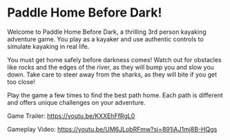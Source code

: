 # Paddle Home Before Dark!

Welcome to Paddle Home Before Dark, a thrilling 3rd person kayaking adventure game. You play as a kayaker and use authentic controls to simulate kayaking in real life. 

You must get home safely before darkness comes! Watch out for obstacles like rocks and the edges of the river, as they will bump you and slow you down. Take care to steer away from the sharks, as they will bite if you get too close!

Play the game a few times to find the best path home. Each path is different and offers unique challenges on your adventure.

Game Trailer: 
<a href="https://youtu.be/KXXEhFfRgL0">https://youtu.be/KXXEhFfRgL0</a>

Gameplay Video:
<a href="https://youtu.be/UM6JLobRFmw?si=891iAJ1mj8B-HQgs">https://youtu.be/UM6JLobRFmw?si=891iAJ1mj8B-HQgs</a>
